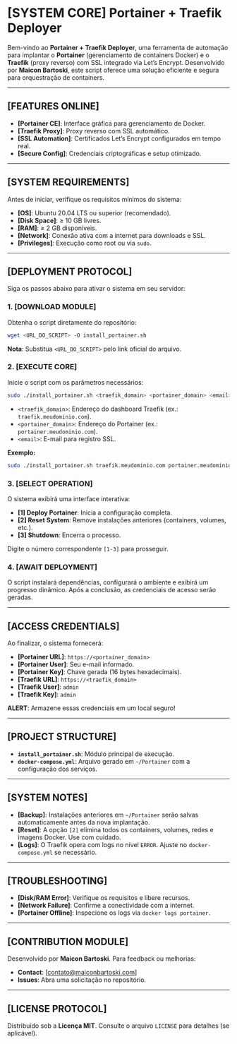 # [SYSTEM CORE] Portainer + Traefik Deployer

Bem-vindo ao **Portainer + Traefik Deployer**, uma ferramenta de automação para implantar o **Portainer** (gerenciamento de containers Docker) e o **Traefik** (proxy reverso) com SSL integrado via Let’s Encrypt. Desenvolvido por **Maicon Bartoski**, este script oferece uma solução eficiente e segura para orquestração de containers.

---

## [FEATURES ONLINE]

- **[Portainer CE]**: Interface gráfica para gerenciamento de Docker.
- **[Traefik Proxy]**: Proxy reverso com SSL automático.
- **[SSL Automation]**: Certificados Let’s Encrypt configurados em tempo real.
- **[Secure Config]**: Credenciais criptográficas e setup otimizado.

---

## [SYSTEM REQUIREMENTS]

Antes de iniciar, verifique os requisitos mínimos do sistema:

- **[OS]**: Ubuntu 20.04 LTS ou superior (recomendado).
- **[Disk Space]**: ≥ 10 GB livres.
- **[RAM]**: ≥ 2 GB disponíveis.
- **[Network]**: Conexão ativa com a internet para downloads e SSL.
- **[Privileges]**: Execução como root ou via `sudo`.

---

## [DEPLOYMENT PROTOCOL]

Siga os passos abaixo para ativar o sistema em seu servidor:

### 1. [DOWNLOAD MODULE]
Obtenha o script diretamente do repositório:

```bash
wget <URL_DO_SCRIPT> -O install_portainer.sh
```

**Nota**: Substitua `<URL_DO_SCRIPT>` pelo link oficial do arquivo.

### 2. [EXECUTE CORE]
Inicie o script com os parâmetros necessários:

```bash
sudo ./install_portainer.sh <traefik_domain> <portainer_domain> <email>
```

- `<traefik_domain>`: Endereço do dashboard Traefik (ex.: `traefik.meudominio.com`).
- `<portainer_domain>`: Endereço do Portainer (ex.: `portainer.meudominio.com`).
- `<email>`: E-mail para registro SSL.

**Exemplo:**
```bash
sudo ./install_portainer.sh traefik.meudominio.com portainer.meudominio.com meuemail@exemplo.com
```

### 3. [SELECT OPERATION]
O sistema exibirá uma interface interativa:

- **[1] Deploy Portainer**: Inicia a configuração completa.
- **[2] Reset System**: Remove instalações anteriores (containers, volumes, etc.).
- **[3] Shutdown**: Encerra o processo.

Digite o número correspondente `[1-3]` para prosseguir.

### 4. [AWAIT DEPLOYMENT]
O script instalará dependências, configurará o ambiente e exibirá um progresso dinâmico. Após a conclusão, as credenciais de acesso serão geradas.

---

## [ACCESS CREDENTIALS]

Ao finalizar, o sistema fornecerá:

- **[Portainer URL]**: `https://<portainer_domain>`
- **[Portainer User]**: Seu e-mail informado.
- **[Portainer Key]**: Chave gerada (16 bytes hexadecimais).
- **[Traefik URL]**: `https://<traefik_domain>`
- **[Traefik User]**: `admin`
- **[Traefik Key]**: `admin`

**ALERT**: Armazene essas credenciais em um local seguro!

---

## [PROJECT STRUCTURE]

- **`install_portainer.sh`**: Módulo principal de execução.
- **`docker-compose.yml`**: Arquivo gerado em `~/Portainer` com a configuração dos serviços.

---

## [SYSTEM NOTES]

- **[Backup]**: Instalações anteriores em `~/Portainer` serão salvas automaticamente antes da nova implantação.
- **[Reset]**: A opção `[2]` elimina todos os containers, volumes, redes e imagens Docker. Use com cuidado.
- **[Logs]**: O Traefik opera com logs no nível `ERROR`. Ajuste no `docker-compose.yml` se necessário.

---

## [TROUBLESHOOTING]

- **[Disk/RAM Error]**: Verifique os requisitos e libere recursos.
- **[Network Failure]**: Confirme a conectividade com a internet.
- **[Portainer Offline]**: Inspecione os logs via `docker logs portainer`.

---

## [CONTRIBUTION MODULE]

Desenvolvido por **Maicon Bartoski**. Para feedback ou melhorias:

- **Contact**: [contato@maiconbartoski.com]
- **Issues**: Abra uma solicitação no repositório.

---

## [LICENSE PROTOCOL]

Distribuído sob a **Licença MIT**. Consulte o arquivo `LICENSE` para detalhes (se aplicável).
